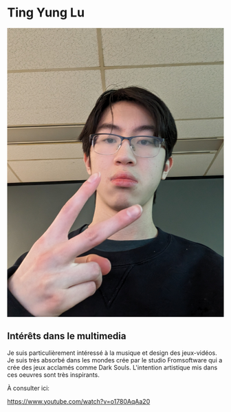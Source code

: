 # Ting Yung Lu

![photo](PXL_20240126_205603650.jpg)

## **Intérêts dans le multimedia**

Je suis particulièrement intéressé à la musique et design des jeux-vidéos. 
Je suis très absorbé dans les mondes crée par le studio Fromsoftware qui a crée des jeux acclamés comme Dark Souls.
L'intention artistique mis dans ces oeuvres sont très inspirants.

À consulter ici:

<https://www.youtube.com/watch?v=o1780AqAa20>
